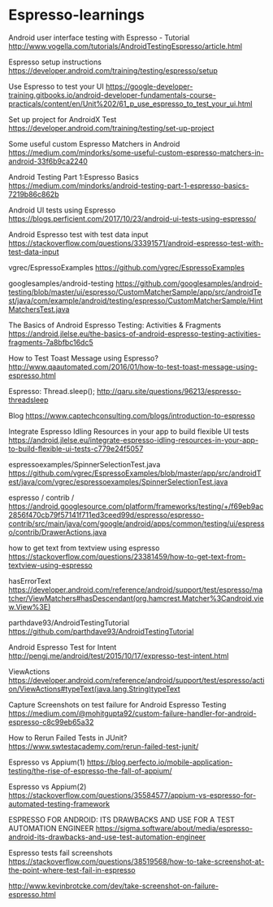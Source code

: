 # Espresso-learnings

Android user interface testing with Espresso - Tutorial
http://www.vogella.com/tutorials/AndroidTestingEspresso/article.html


Espresso setup instructions
https://developer.android.com/training/testing/espresso/setup


Use Espresso to test your UI
https://google-developer-training.gitbooks.io/android-developer-fundamentals-course-practicals/content/en/Unit%202/61_p_use_espresso_to_test_your_ui.html


Set up project for AndroidX Test
https://developer.android.com/training/testing/set-up-project


Some useful custom Espresso Matchers in Android
https://medium.com/mindorks/some-useful-custom-espresso-matchers-in-android-33f6b9ca2240


Android Testing Part 1:Espresso Basics
https://medium.com/mindorks/android-testing-part-1-espresso-basics-7219b86c862b


Android UI tests using Espresso
https://blogs.perficient.com/2017/10/23/android-ui-tests-using-espresso/


Android Espresso test with test data input
https://stackoverflow.com/questions/33391571/android-espresso-test-with-test-data-input


vgrec/EspressoExamples
https://github.com/vgrec/EspressoExamples


googlesamples/android-testing
https://github.com/googlesamples/android-testing/blob/master/ui/espresso/CustomMatcherSample/app/src/androidTest/java/com/example/android/testing/espresso/CustomMatcherSample/HintMatchersTest.java


The Basics of Android Espresso Testing: Activities & Fragments
https://android.jlelse.eu/the-basics-of-android-espresso-testing-activities-fragments-7a8bfbc16dc5


How to Test Toast Message using Espresso?
http://www.qaautomated.com/2016/01/how-to-test-toast-message-using-espresso.html


Espresso: Thread.sleep();
http://qaru.site/questions/96213/espresso-threadsleep


Blog
https://www.captechconsulting.com/blogs/introduction-to-espresso


Integrate Espresso Idling Resources in your app to build flexible UI tests
https://android.jlelse.eu/integrate-espresso-idling-resources-in-your-app-to-build-flexible-ui-tests-c779e24f5057


espressoexamples/SpinnerSelectionTest.java
https://github.com/vgrec/EspressoExamples/blob/master/app/src/androidTest/java/com/vgrec/espressoexamples/SpinnerSelectionTest.java


 espresso / contrib / 
https://android.googlesource.com/platform/frameworks/testing/+/f69eb9ac2856f470cb79f57141f711ed3ceed99d/espresso/espresso-contrib/src/main/java/com/google/android/apps/common/testing/ui/espresso/contrib/DrawerActions.java


how to get text from textview using espresso
https://stackoverflow.com/questions/23381459/how-to-get-text-from-textview-using-espresso


hasErrorText
https://developer.android.com/reference/android/support/test/espresso/matcher/ViewMatchers#hasDescendant(org.hamcrest.Matcher%3Candroid.view.View%3E)


parthdave93/AndroidTestingTutorial
https://github.com/parthdave93/AndroidTestingTutorial


Android Espresso Test for Intent
http://pengj.me/android/test/2015/10/17/expresso-test-intent.html


ViewActions
https://developer.android.com/reference/android/support/test/espresso/action/ViewActions#typeText(java.lang.String)typeText


Capture Screenshots on test failure for Android Espresso Testing
https://medium.com/@mohitgupta92/custom-failure-handler-for-android-espresso-c8c99eb65a32


How to Rerun Failed Tests in JUnit?
https://www.swtestacademy.com/rerun-failed-test-junit/


Espresso vs Appium(1)
https://blog.perfecto.io/mobile-application-testing/the-rise-of-espresso-the-fall-of-appium/


Espresso vs Appium(2)
https://stackoverflow.com/questions/35584577/appium-vs-espresso-for-automated-testing-framework


ESPRESSO FOR ANDROID: ITS DRAWBACKS AND USE FOR A TEST AUTOMATION ENGINEER
https://sigma.software/about/media/espresso-android-its-drawbacks-and-use-test-automation-engineer


Espresso tests fail screenshots
https://stackoverflow.com/questions/38519568/how-to-take-screenshot-at-the-point-where-test-fail-in-espresso

http://www.kevinbrotcke.com/dev/take-screenshot-on-failure-espresso.html
